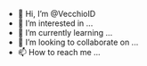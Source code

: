- 👋 Hi, I’m @VecchioID
- 👀 I’m interested in ...
- 🌱 I’m currently learning ...
- 💞️ I’m looking to collaborate on ...
- 📫 How to reach me ...

<!---
VecchioID/VecchioID is a ✨ special ✨ repository because its `README.md` (this file) appears on your GitHub profile.
You can click the Preview link to take a look at your changes.
--->
